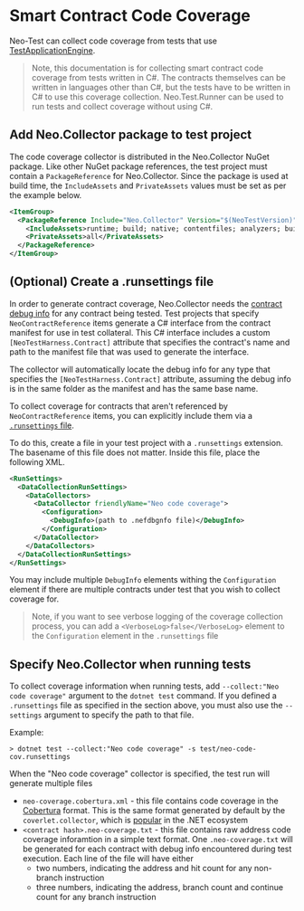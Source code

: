 # Smart Contract Code Coverage

Neo-Test can collect code coverage from tests that use [TestApplicationEngine](https://github.com/ngdenterprise/neo-blockchaintoolkit-library/blob/master/src/bctklib/smart-contract/TestApplicationEngine.cs).

> Note, this documentation is for collecting smart contract code coverage from tests written in C#. 
  The contracts themselves can be written in languages other than C#, but the tests have to be written
  in C# to use this coverage collection.   Neo.Test.Runner can be used to run tests and collect coverage
  without using C#.

## Add Neo.Collector package to test project

The code coverage collector is distributed in the Neo.Collector NuGet package. Like other NuGet package references,
the test project must contain a `PackageReference` for Neo.Collector. Since the package is used at build time,
the `IncludeAssets` and `PrivateAssets` values must be set as per the example below.

``` xml
<ItemGroup>
  <PackageReference Include="Neo.Collector" Version="$(NeoTestVersion)" >
    <IncludeAssets>runtime; build; native; contentfiles; analyzers; buildtransitive</IncludeAssets>
    <PrivateAssets>all</PrivateAssets>
  </PackageReference>
</ItemGroup>
```

## (Optional) Create a .runsettings file 

In order to generate contract coverage, Neo.Collector needs the
[contract debug info](https://github.com/neo-project/proposals/blob/master/nep-19.mediawiki)
for any contract being tested. Test projects that specify `NeoContractReference` items
generate a C# interface from the contract manifest for use in test collateral. This 
C# interface includes a custom `[NeoTestHarness.Contract]` attribute that specifies the
contract's name and path to the manifest file that was used to generate the interface.

The collector will automatically locate the debug info for any type that specifies the 
`[NeoTestHarness.Contract]` attribute, assuming the debug info is in the same folder as
the manifest and has the same base name. 

To collect coverage for contracts that aren't referenced by `NeoContractReference` items,
you can explicitly include them via a 
[`.runsettings` file](https://learn.microsoft.com/en-us/visualstudio/test/configure-unit-tests-by-using-a-dot-runsettings-file).

To do this, create a file in your test project with a `.runsettings` extension. The basename
of this file does not matter. Inside this file, place the following XML.

``` xml
<RunSettings>
  <DataCollectionRunSettings>
    <DataCollectors>
      <DataCollector friendlyName="Neo code coverage">
        <Configuration>
          <DebugInfo>(path to .nefdbgnfo file)</DebugInfo>
        </Configuration>
      </DataCollector>
    </DataCollectors>
  </DataCollectionRunSettings>
</RunSettings>
```

You may include multiple `DebugInfo` elements withing the `Configuration` element if there are multiple
contracts under test that you wish to collect coverage for.

> Note, if you want to see verbose logging of the coverage collection process, you can add a `<VerboseLog>false</VerboseLog>`
  element to the `Configuration` element in the `.runsettings` file

## Specify Neo.Collector when running tests

To collect coverage information when running tests, add `--collect:"Neo code coverage"` argument to the 
`dotnet test` command. If you defined a `.runsettings` file as specified in the section above, you must also
use the `--settings` argument to specify the path to that file.

Example:

``` shell
> dotnet test --collect:"Neo code coverage" -s test/neo-code-cov.runsettings
```

When the "Neo code coverage" collector is specified, the test run will generate multiple files

* `neo-coverage.cobertura.xml` - this file contains code coverage in the [Cobertura](https://github.com/cobertura/cobertura)
  format. This is the same format generated by default by the `coverlet.collector`, which is
  [popular](https://learn.microsoft.com/en-us/dotnet/core/testing/unit-testing-code-coverage?tabs=windows#integrate-with-net-test)
  in the .NET ecosystem
* `<contract hash>.neo-coverage.txt` - this file contains raw address code coverage inforamtion in a
  simple text format. One `.neo-coverage.txt` will be generated for each contract with debug info encountered
  during test execution. Each line of the file will have either
  * two numbers, indicating the address and hit count for any non-branch instruction
  * three numbers, indicating the address, branch count and continue count for any branch instruction